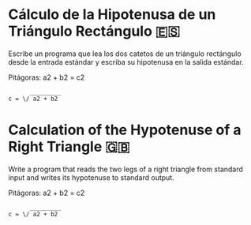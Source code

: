 # Cálculo de la Hipotenusa de un Triángulo Rectángulo 🇪🇸

Escribe un programa que lea los dos catetos de un triángulo rectángulo desde la entrada estándar y escriba su hipotenusa en la salida estándar.

Pitágoras: a2 + b2 = c2
```
      _________
c = \/ a2 + b2

``` 

# Calculation of the Hypotenuse of a Right Triangle 🇬🇧

Write a program that reads the two legs of a right triangle from standard input and writes its hypotenuse to standard output.

Pitágoras: a2 + b2 = c2
```
      _________
c = \/ a2 + b2

``` 
